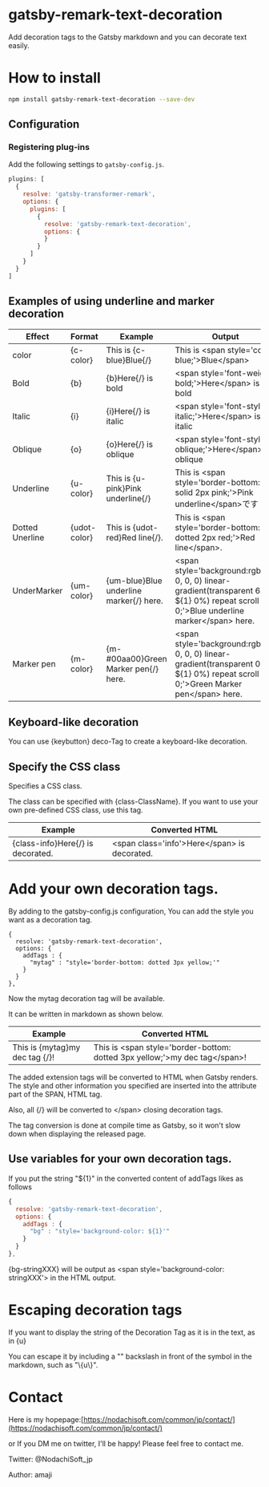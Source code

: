 # gatsby-remark-text-decoration

Add decoration tags to the  Gatsby markdown and you can decorate text easily.

# How to install

```bash
npm install gatsby-remark-text-decoration --save-dev
```

## Configuration

### Registering plug-ins

Add the following settings to `gatsby-config.js`.

```javascript
plugins: [
  {
    resolve: 'gatsby-transformer-remark',
    options: {
      plugins: [
        {
          resolve: 'gatsby-remark-text-decoration',
          options: {
          }
        }
      ]
    }
  }
]
```


## Examples of using underline and marker decoration

| Effect | Format | Example | Output |
| ---| --- | --- | --- |
| color | {c-color} | This is {c-blue}Blue{/} | This is \<span style='color: blue;'>Blue\</span> |
| Bold | {b} | {b}Here{/} is bold | \<span style='font-weight: bold;'>Here\</span> is bold |
| Italic |{i} | {i}Here{/} is italic | \<span style='font-style: italic;'>Here\</span> is italic |
| Oblique |{o} | {o}Here{/} is oblique | \<span style='font-style: oblique;'>Here\</span> is oblique |
| Underline | {u-color} | This is {u-pink}Pink underline{/} | This is \<span style='border-bottom: solid 2px pink;'>Pink underline\</span>です |
| Dotted Unerline | {udot-color} | This is {udot-red}Red line{/}. | This is \<span style='border-bottom: dotted  2px red;'>Red line\</span>. |
| UnderMarker | {um-color}| {um-blue}Blue underline marker{/} here. | \<span style='background:rgba(0, 0, 0, 0) linear-gradient(transparent 60%, ${1} 0%) repeat scroll 0 0;'>Blue underline marker\</span> here. |
| Marker pen | {m-color} | {m-#00aa00}Green Marker pen{/} here. | \<span style='background:rgba(0, 0, 0, 0) linear-gradient(transparent 0%, ${1} 0%) repeat scroll 0 0;'>Green Marker pen\</span> here. |


## Keyboard-like decoration

You can use {keybutton} deco-Tag to create a keyboard-like decoration.

## Specify the CSS class

Specifies a CSS class.

The class can be specified with {class-ClassName}.
If you want to use your own pre-defined CSS class, use this tag.

| Example | Converted HTML |
| --- | --- |
| {class-info}Here{/} is decorated. | \<span class='info'\>Here\</span\> is decorated. |

# Add your own decoration tags.

By adding to the gatsby-config.js configuration,
You can add the style you want as a decoration tag.

```javascript:title=gatsby-config.js:clipboard
{
  resolve: 'gatsby-remark-text-decoration',
  options: {
    addTags : {
      "mytag" : "style='border-bottom: dotted 3px yellow;'"
    }
  }
},
```

Now the mytag decoration tag will be available.

It can be written in markdown as shown below.


| Example | Converted HTML |
| --- | --- |
| This is {mytag}my dec tag {/}! | This is \<span style='border-bottom: dotted 3px yellow;'\>my dec tag\</span\>! |

The added extension tags will be converted to HTML when Gatsby renders.
The style and other information you specified are inserted into the attribute part of the SPAN, HTML tag.

Also, all {/} will be converted to \<\/span\> closing decoration tags.

The tag conversion is done at compile time as Gatsby, so it won't slow down when displaying the released page.

## Use variables for your own decoration tags.

If you put the string "${1}" in the converted content of addTags likes as follows

```javascript
{
  resolve: 'gatsby-remark-text-decoration',
  options: {
    addTags : {
      "bg" : "style='background-color: ${1}'"
    }
  }
},
```

{bg-stringXXX} will be output as \<span style='background-color: stringXXX'\> in the HTML output.

# Escaping decoration tags

If you want to display the string of the Decoration Tag as it is in the text, as in {u}

You can escape it by including a "\" backslash in front of the symbol in the markdown, such as "\\{u\\\}".


# Contact

Here is my hopepage:[https://nodachisoft.com/common/jp/contact/](https://nodachisoft.com/common/jp/contact/)

or If you DM me on twitter, I'll be happy!
Please feel free to contact me.

Twitter: @NodachiSoft_jp

Author: amaji


